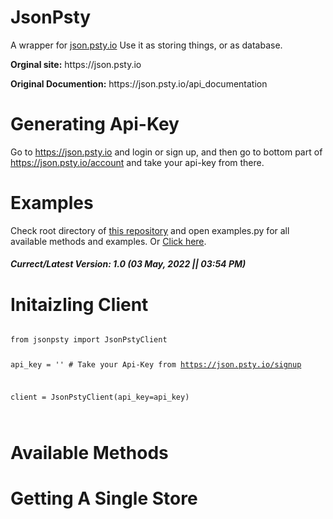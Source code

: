 # JsonPsty

A wrapper for <a href='https://json.psty.io'>json.psty.io</a>
Use it as storing things, or as database.

<p><b>Orginal site:</b> https://json.psty.io</p>
<p><b>Original Documention:</b> https://json.psty.io/api_documentation</p>

# Generating Api-Key
Go to https://json.psty.io and login or sign up, and then go to bottom part of https://json.psty.io/account and take your api-key from there.

# Examples
Check root directory of <a href='https://github.com/SastaDev/JsonPsty'>this repository</a> and open examples.py for all available methods and examples.
Or <a href='https://github.com/SastaDev/JsonPsty/blob/main/examples.py'>Click here</a>.

<h5>Currect/Latest Version: 1.0 (03 May, 2022 || 03:54 PM)</h5>

# Initaizling Client
<code>
from jsonpsty import JsonPstyClient

api_key = '' # Take your Api-Key from https://json.psty.io/signup

client = JsonPstyClient(api_key=api_key)

</code>

# Available Methods
<h1>Getting A Single Store</h1>
